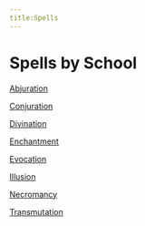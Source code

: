```yaml
---
title:Spells
---
```


# Spells by School

<a href="/spells/abjuration/">Abjuration</a>

<a href="/spells/conjuration/">Conjuration</a>

<a href="/spells/divination/">Divination</a>

<a href="/spells/enchantment/">Enchantment</a>

<a href="/spells/evocation/">Evocation</a>

<a href="/spells/illusion/">Illusion</a>

<a href="/spells/necromancy/">Necromancy</a>

<a href="/spells/transmutation/">Transmutation</a>
